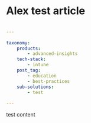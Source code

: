 # Alex test article

```yaml

---
​
taxonomy:
    products:
        - advanced-insights
    tech-stack:
        - intune
    post_tag:
        - education
        - best-practices
    sub-solutions:
        - test
​
---
```

test content
